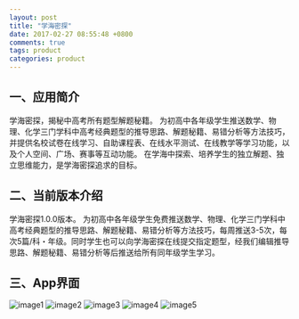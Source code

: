 ```yaml
---
layout: post
title: "学海密探"
date: 2017-02-27 08:55:48 +0800
comments: true
tags: product
categories: product
---
```


## 一、应用简介
学海密探，揭秘中高考所有题型解题秘籍。
为初高中各年级学生推送数学、物理、化学三门学科中高考经典题型的推导思路、解题秘籍、易错分析等方法技巧，并提供名校试卷在线学习、自助课程表、在线水平测试、在线教学等学习功能，以及个人空间、广场、赛事等互动功能。
在学海中探索、培养学生的独立解题、独立思维能力，是学海密探追求的目标。

## 二、当前版本介绍
学海密探1.0.0版本。
为初高中各年级学生免费推送数学、物理、化学三门学科中高考经典题型的推导思路、解题秘籍、易错分析等方法技巧，每周推送3-5次，每次5篇/科・年级。同时学生也可以向学海密探在线提交指定题型，经我们编辑推导思路、解题秘籍、易错分析等后推送给所有同年级学生学习。

## 三、App界面

![image1](/images/image1.png)
![image2](/images/image2.png)
![image3](/images/image3.png)
![image4](/images/image4.png)
![image5](/images/image5.png)

